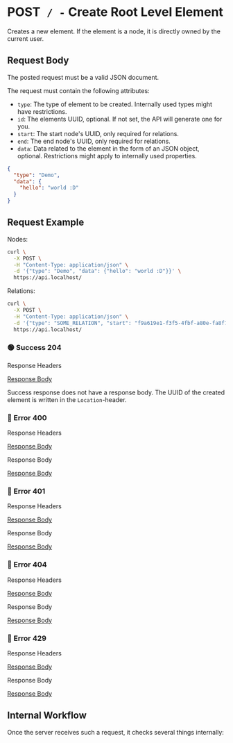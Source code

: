 # <span class="method-post">POST</span>` / -` Create Root Level Element

<!-- panels:start -->
<!-- div:left-panel -->

Creates a new element. If the element is a node, it is directly owned by the current user.

## Request Body

The posted request must be a valid JSON document.

The request must contain the following attributes:

- `type`: The type of element to be created. Internally used types might have restrictions.
- `id`: The elements UUID, optional. If not set, the API will generate one for you.
- `start`: The start node's UUID, only required for relations.
- `end`: The end node's UUID, only required for relations.
- `data`: Data related to the element in the form of an JSON object, optional. Restrictions might apply to internally
  used properties.

```json
{
  "type": "Demo",
  "data": {
    "hello": "world :D"
  }
}
```

## Request Example

Nodes:

```bash
curl \
  -X POST \
  -H "Content-Type: application/json" \
  -d '{"type": "Demo", "data": {"hello": "world :D"}}' \
  https://api.localhost/
```

Relations:

```bash
curl \
  -X POST \
  -H "Content-Type: application/json" \
  -d '{"type": "SOME_RELATION", "start": "f9a619e1-f3f5-4fbf-a80e-fa8f7dd88103", "end": "ecfe46ff-d3c7-4ca7-9b41-9be5476d36e0"}' \
  https://api.localhost/
```

<!-- tabs:start -->

### **🟢 Success 204**

<div class="code-title auto-refresh">Response Headers</div>

[Response Body](./post-index/204-response-header.txt ':include :type=code')

Success response does not have a response body. The UUID of the created element is written in the `Location`-header.

### **🔴 Error 400**

<div class="code-title auto-refresh">Response Headers</div>

[Response Body](./post-index/400-response-header.txt ':include :type=code')

<div class="code-title auto-refresh">Response Body</div>

[Response Body](./post-index/400-response-body.json ':include :type=code problem+json')

### **🔴 Error 401**

<div class="code-title auto-refresh">Response Headers</div>

[Response Body](./post-index/401-response-header.txt ':include :type=code')

<div class="code-title auto-refresh">Response Body</div>

[Response Body](./post-index/401-response-body.json ':include :type=code problem+json')

### **🔴 Error 404**

<div class="code-title auto-refresh">Response Headers</div>

[Response Body](./post-index/404-response-header.txt ':include :type=code')

<div class="code-title auto-refresh">Response Body</div>

[Response Body](./post-index/404-response-body.json ':include :type=code problem+json')

### **🔴 Error 429**

<div class="code-title">Response Headers</div>

[Response Body](./post-index/429-response-header.txt ':include :type=code')

<div class="code-title">Response Body</div>

[Response Body](./post-index/429-response-body.json ':include :type=code problem+json')

<!-- tabs:end -->

<!-- div:right-panel -->

## Internal Workflow

Once the server receives such a request, it checks several things internally:

<div id="graph-container-1" class="graph-container" style="height:2200px"></div>

<!-- panels:end -->

<script>
G6.registerEdge('polyline-edge', {
  draw(cfg, group) {
    const { startPoint, endPoint } = cfg;
    const hgap = Math.abs(endPoint.x - startPoint.x);

    const path = [
      ['M', startPoint.x, startPoint.y],
      [
        'C',
        startPoint.x + hgap / 4,
        startPoint.y,
        endPoint.x - hgap / 2,
        endPoint.y,
        endPoint.x,
        endPoint.y,
      ],
    ];
    const shape = group.addShape('path', {
      attrs: {
        stroke: '#AAB7C4',
        path,
      },
      name: 'path-shape',
    });
    const midPoint = {
      x: (startPoint.x + endPoint.x) / 2,
      y: (startPoint.y + endPoint.y) / 2,
    };
    const label = group.addShape('text', {
      attrs: {
        text: cfg.label + '###########',
        x: midPoint.x,
        y: midPoint.y,
        textAlign: 'center',
        textBaseline: 'middle',
        fill: '#000',
        fontSize: 14,
      },
      name: 'label-shape',
    });
    return shape;
  },
});
renderWorkflow(document.getElementById('graph-container-1'), {
  nodes: [
    { id: 'init', ...workflowStart, label: 'server receives POST-request' },
    { id: 'checkToken', ...workflowDecision, label: 'does request contain token?' },
    { id: 'noTokenAction', ...workflowStep, label: "use default anonymous\nuser for auth" },
    { id: 'checkTokenValidity', ...workflowDecision, label: 'is token valid?' },
    { id: 'checkRateLimit', ...workflowDecision, label: "does request exceed\nrate limit?" },
    { id: 'checkId', ...workflowDecision, label: "is id provided?" },
    { id: 'generateId', ...workflowStep, label: "generate new id" },
    { id: 'useProvidedId', ...workflowStep, label: "use provided id" },
    { id: 'checkType', ...workflowDecision, label: "is type provided?" },
    { id: 'checkStart', ...workflowDecision, label: "is start provided?" },
    { id: 'checkEnd', ...workflowDecision, label: "is end provided?" },
    { id: 'checkStartExistence', ...workflowDecision, label: "does start element exist?" },
    { id: 'checkStartAccess', ...workflowDecision, label: "has user CREATE access\nto start element?" },
    { id: 'checkStartNode', ...workflowDecision, label: "is start element node?" },
    { id: 'error404-1', ...workflowEndError, label: "return 404" },
    { id: 'error400-1', ...workflowEndError, label: "return 400" },
    { id: 'checkEndExistence', ...workflowDecision, label: "does end element exist?" },
    { id: 'checkEndAccess', ...workflowDecision, label: "has user READ access\nto end element?" },
    { id: 'checkEndNode', ...workflowDecision, label: "is end element node?" },
    { id: 'error404-2', ...workflowEndError, label: "return 404" },
    { id: 'error400-2', ...workflowEndError, label: "return 400" },
    { id: 'checkStartAndEndProperties', ...workflowDecision, label: "are both start and end\neither given or missing?" },
    { id: 'checkIdExistence', ...workflowDecision, label: "is element id free?" },
    { id: 'isNode', ...workflowDecision, label: "is element node?" },
    { id: 'createOwns', ...workflowStep, label: "add relation:\n(user)-[:OWNS]->(element)" },
    { id: 'createCreated', ...workflowStep, label: "add relation:\n(user)-[:CREATED]->(element)" },
    { id: 'createAndFlush', ...workflowStep, label: 'create and flush data' },
    { id: 'error400', ...workflowEndError, label: "return 400" },
    { id: 'error401', ...workflowEndError, label: "return 401" },
    { id: 'error404-2', ...workflowEndError, label: "return 404" },
    { id: 'error429', ...workflowEndError, label: 'return 429' },
    { id: 'success204', ...workflowEndSuccess , label: "return 204"},
  ],
  edges: [
    { source: 'init', target: 'checkToken', label: '' },
    { source: 'checkToken', target: 'noTokenAction', label: 'no' },
    { source: 'checkToken', target: 'checkTokenValidity', label: 'yes' },
    { source: 'checkTokenValidity', target: 'checkRateLimit', label: 'yes' },
    { source: 'checkTokenValidity', target: 'error401', label: 'no' },
    { source: 'checkRateLimit', target: 'checkId', label: 'no' },
    { source: 'checkRateLimit', target: 'error429', label: 'yes' },
    { source: 'checkId', target: 'generateId', label: 'no' },
    { source: 'checkId', target: 'useProvidedId', label: 'yes' },
    { source: 'generateId', target: 'checkType' },
    { source: 'useProvidedId', target: 'checkType' },
    { source: 'checkType', target: 'checkStart', label: 'yes' },
    { source: 'checkType', target: 'error400', label: 'no' },
    { source: 'checkStart', target: 'checkEnd', label: 'no' },
    { source: 'checkStart', target: 'checkStartExistence', label: 'yes' },
    { source: 'checkStartExistence', target: 'checkStartAccess', label: 'yes' },
    { source: 'checkStartAccess', target: 'checkStartNode', label: 'yes' },
    { source: 'checkStartNode', target: 'checkEnd', label: 'yes' },
    { source: 'checkStartExistence', target: 'error404-1', label: 'no' },
    { source: 'checkStartAccess', target: 'error404-1', label: 'no' },
    { source: 'checkStartNode', target: 'error400-1', label: 'no' },
    { source: 'checkEnd', target: 'checkStartAndEndProperties', label: 'no' },
    { source: 'checkEnd', target: 'checkEndExistence', label: 'yes' },
    { source: 'checkEndExistence', target: 'checkEndAccess', label: 'yes' },
    { source: 'checkEndAccess', target: 'checkEndNode', label: 'yes' },
    { source: 'checkEndExistence', target: 'error404-2', label: 'no' },
    { source: 'checkEndAccess', target: 'error404-2', label: 'no' },
    { source: 'checkEndNode', target: 'error400-2', label: 'no' },
    { source: 'checkEndNode', target: 'checkStartAndEndProperties', label: 'yes' },
    { source: 'checkStartAndEndProperties', target: 'checkIdExistence', label: 'yes' },
    { source: 'checkStartAndEndProperties', target: 'error400-2', label: 'no' },
    { source: 'checkIdExistence', target: 'isNode', label: 'yes' },
    { source: 'checkIdExistence', target: 'error400-2', label: 'no' },
    { source: 'isNode', target: 'createAndFlush', label: 'no' },
    { source: 'isNode', target: 'createOwns', label: 'yes' },
    { source: 'createOwns', target: 'createCreated' },
    { source: 'createCreated', target: 'createAndFlush' },
    { source: 'createAndFlush', target: 'success204' },
    { source: 'noTokenAction', target: 'checkRateLimit', label: '', type2: 'polyline-edge' }
  ],
}, 'TB');
</script>
